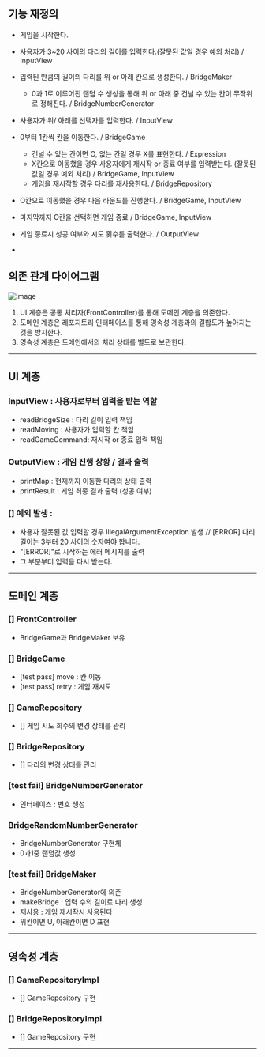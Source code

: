 ## 기능 재정의
- 게임을 시작한다.
- 사용자가 3~20 사이의 다리의 길이를 입력한다.(잘못된 값일 경우 예외 처리) / InputView
- 입력된 만큼의 길이의 다리를 위 or 아래 칸으로 생성한다. / BridgeMaker
  - 0과 1로 이루어진 랜덤 수 생성을 통해 위 or 아래 중 건널 수 있는 칸이 무작위로 정해진다. / BridgeNumberGenerator
- 사용자가 위/ 아래를 선택자를 입력한다. / InputView
- 0부터 1칸씩 칸을 이동한다. / BridgeGame
  - 건널 수 있는 칸이면 O, 없는 칸일 경우 X를 표현한다. / Expression
  - X칸으로 이동했을 경우 사용자에게 재시작 or 종료 여부를 입력받는다. (잘못된 값일 경우 예외 처리) / BridgeGame, InputView
  - 게임을 재시작할 경우 다리를 재사용한다. / BridgeRepository
- O칸으로 이동했을 경우 다음 라운드를 진행한다. / BridgeGame, InputView
- 마지막까지 O칸을 선택하면 게임 종료 / BridgeGame, InputView
- 게임 종료시 성공 여부와 시도 횟수를 출력한다. / OutputView

- 

## 의존 관계 다이어그램

![image](https://velog.velcdn.com/images/urtimeislimited/post/99eadb5a-8ab1-4da5-9954-c8ee3d8e281d/image.png)

1. UI 계층은 공통 처리자(FrontController)를 통해 도메인 계층을 의존한다.
2. 도메인 계층은 레포지토리 인터페이스를 통해 영속성 계층과의 결합도가 높아지는 것을 방지한다.
3. 영속성 계층은 도메인에서의 처리 상태를 별도로 보관한다.
---

## UI 계층

### InputView : 사용자로부터 입력을 받는 역할

- readBridgeSize : 다리 길이 입력 책임
- readMoving : 사용자가 입력할 칸 책임
- readGameCommand: 재시작 or 종료 입력 책임

### OutputView : 게임 진행 상황 / 결과 출력

- printMap :  현재까지 이동한 다리의 상태 출력
- printResult : 게임 최종 결과 출력 (성공 여부)

### [] 예외 발생 :

- 사용자 잘못된 값 입력할 경우 IllegalArgumentException 발생 // [ERROR] 다리 길이는 3부터 20 사이의 숫자여야 합니다.
- "[ERROR]"로 시작하는 에러 메시지를 출력
- 그 부분부터 입력을 다시 받는다.

---

## 도메인 계층

### [] FrontController

- BridgeGame과 BridgeMaker 보유

### [] BridgeGame

- [test pass] move : 칸 이동
- [test pass] retry : 게임 재시도

### [] GameRepository

- [] 게임 시도 회수의 변경 상태를 관리

### [] BridgeRepository

- [] 다리의 변경 상태를 관리

### [test fail] BridgeNumberGenerator

- 인터페이스 : 번호 생성

### BridgeRandomNumberGenerator

- BridgeNumberGenerator 구현체
- 0과1중 랜덤값 생성

### [test fail] BridgeMaker

- BridgeNumberGenerator에 의존
- makeBridge : 입력 수의 길이로 다리 생성
- 재사용 : 게임 재시작시 사용된다
- 위칸이면 U, 아래칸이면 D 표현

---

## 영속성 계층

### [] GameRepositoryImpl

- [] GameRepository 구현

### [] BridgeRepositoryImpl

- [] GameRepository 구현

---

